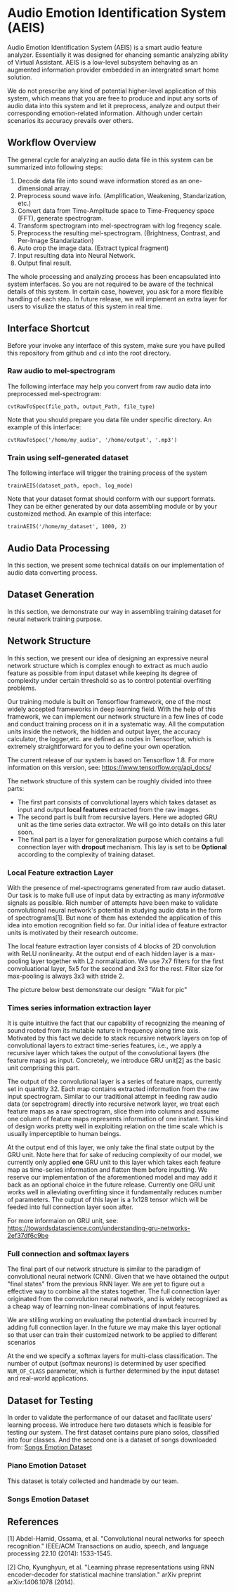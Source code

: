 # Audio Emotion Identification System (AEIS)
Audio Emotion Identification System (AEIS) is a smart audio feature analyzer. Essentially it was designed for ehancing semantic analyzing ability of Virtual Assistant. AEIS is a low-level subsystem behaving as an augmented information provider embedded in an intergrated smart home solution. 

We do not prescribe any kind of potential higher-level application of this system, which means that you are free to produce and input any sorts of audio data into this system and let it preprocess, analyze and output their corresponding emotion-related information. Although under certain scenarios its accuracy prevails over others.

## Workflow Overview
The general cycle for analyzing an audio data file in this system can be summarized into following steps:

1. Decode data file into sound wave information stored as an one-dimensional array.
2. Preprocess sound wave info. (Amplification, Weakening, Standarization, etc.)
3. Convert data from Time-Amplitude space to Time-Frequency space (FFT), generate spectrogram.
4. Transform spectrogram into mel-spectrogram with log freqency scale.
5. Preprocess the resulting mel-spectrogram. (Brightness, Contrast, and Per-Image Standarization)
6. Auto crop the image data. (Extract typical fragment)
7. Input resulting data into Neural Network.
8. Output final result.

The whole processing and analyzing process has been encapsulated into system interfaces. So you are not required to be aware of the technical details of this system. In certain case, however, you ask for a more flexible handling of each step. In future release, we will implement an extra layer for users to visulize the status of this system in real time.

## Interface Shortcut
Before your invoke any interface of this system, make sure you have pulled this repository from github and `cd` into the root directory.

### Raw audio to mel-spectrogram

The following interface may help you convert from raw audio data into preprocessed mel-spectrogram:
```
cvtRawToSpec(file_path, output_Path, file_type)
```
Note that you should prepare you data file under specific directory. An example of this interface:
```
cvtRawToSpec('/home/my_audio', '/home/output', '.mp3')
```

### Train using self-generated dataset

The following interface will trigger the training process of the system
```
trainAEIS(dataset_path, epoch, log_mode)
```
Note that your dataset format should conform with our support formats. They can be either generated by our data assembling module or by your customized method. An example of this interface:
```
trainAEIS('/home/my_dataset', 1000, 2)
```

## Audio Data Processing
In this section, we present some technical datails on our implementation of audio data converting process.

## Dataset Generation
In this section, we demonstrate our way in assembling training dataset for neural network training purpose.

## Network Structure
In this section, we present our idea of designing an expressive neural network structure which is complex enough to extract as much audio feature as possible from input dataset while keeping its degree of complexity under certain threshold so as to control potential overfiting problems.

Our training module is built on Tensorflow framework, one of the most widely accepted frameworks in deep learning field. With the help of this framework, we can implement our network structure in a few lines of code and conduct training process on it in a systematic way. All the computation units inside the network, the hidden and output layer, the accuracy calculator, the logger,etc. are defined as nodes in Tensorflow, which is extremely straightforward for you to define your own operation.

The current release of our system is based on Tensorflow 1.8. For more information on this version, see: https://www.tensorflow.org/api_docs/

The network structure of this system can be roughly divided into three parts:
- The first part consists of convolutional layers which takes dataset as input and output **local features** extracted from the raw images. 
- The second part is built from recursive layers. Here we adopted GRU unit as the time series data extractor. We will go into details on this later soon.
- The final part is a layer for generalization purpose which contains a full connection layer with **dropout** mechanism. This lay is set to be **Optional** according to the complexity of training dataset.

### Local Feature extraction Layer
With the presence of mel-spectrograms generated from raw audio dataset. Our task is to make full use of input data by extracting as many _informative_ signals as possible. Rich number of attempts have been make to validate convolutional neural network's potential in studying audio data in the form of spectrograms[1]. But none of them has extended the application of this idea into emotion recognition field so far. Our initial idea of feature extractor units is motivated by their research outcome.

The local feature extraction layer consists of 4 blocks of 2D convolution with ReLU nonlinearity. At the output end of each hidden layer is a max-pooling layer together with L2 normalization. We use 7x7 filters for the first convoluational layer, 5x5 for the second and 3x3 for the rest. Filter size for max-pooling is always 3x3 with stride 2.

The picture below best demonstrate our design:
"Wait for pic"

### Times series information extraction layer
It is quite intuitive the fact that our capability of recognizing the meaning of sound rooted from its mutable nature in frequency along time axis. Motivated by this fact we decide to stack recursive network layers on top of convolutional layers to extract time-series features, i.e., we apply a recursive layer which takes the output of the convolutional layers (the feature maps) as input. Concretely, we introduce GRU unit[2] as the basic unit comprising this part.

The output of the convolutional layer is a series of feature maps, currently set in quantity 32. Each map contains extracted information from the raw input spectrogram. Similar to our traditional attempt in feeding raw audio data (or sepctrogram) directly into recursive network layer, we treat each feature maps as a raw spectrogram, slice them into columns and assume one column of feature maps represents information of one instant. This kind of design works pretty well in exploiting relation on the time scale which is usually imperceptible to human beings.

At the output end of this layer, we only take the final state output by the GRU unit. Note here that for sake of reducing complexity of our model, we currently only applied **one** GRU unit to this layer which takes each feature map as time-series information and flatten them before inputting. We reserve our implementation of the aforementioned model and may add it back as an optional choice in the future release. Currently one GRU unit works well in alleviating overfitting since it fundamentally reduces number of parameters. The output of this layer is a 1x128 tensor which will be feeded into full connection layer soon after.

For more informaion on GRU unit, see: https://towardsdatascience.com/understanding-gru-networks-2ef37df6c9be

### Full connection and softmax layers
The final part of our network structure is similar to the paradigm of convolutional neural network (CNN). Given that we have obtained the output "final states" from the previous RNN layer. We are yet to figure out a effective way to combine all the states together. The full connection layer originated from the convolution neural network, and is widely recognized as a cheap way of learning non-linear combinations of input features.

We are stilling working on evaluating the potential drawback incurred by adding full connection layer. In the future we may make this layer optional so that user can train their customized network to be applied to different scenarios

At the end we specify a softmax layers for multi-class classification. The number of output (softmax neurons) is determined by user specified `NUM_OF_CLASS` parameter, which is further determined by the input dataset and real-world applications.

## Dataset for Testing
In order to validate the performance of our dataset and facilitate users' learning process. We introduce here two datasets which is feasible for testing our system. The first dataset contains pure piano solos, classified into four classes. And the second one is a dataset of songs downloaded from: [Songs Emotion Dataset](https://code.soundsoftware.ac.uk/projects/emotion-recognition/repository/show/4.%20dataset%20(audio))

### Piano Emotion Dataset
This dataset is totaly collected and handmade by our team.

### Songs Emotion Dataset

## References
[1] Abdel-Hamid, Ossama, et al. "Convolutional neural networks for speech recognition." IEEE/ACM Transactions on audio, speech, and language processing 22.10 (2014): 1533-1545.

[2] Cho, Kyunghyun, et al. "Learning phrase representations using RNN encoder-decoder for statistical machine translation." arXiv preprint arXiv:1406.1078 (2014).
